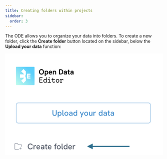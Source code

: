 ```yaml
---
title: Creating folders within projects
sidebar:
  order: 3
---
```


The ODE allows you to organize your data into folders. To create a new folder, click the **Create folder** button located on the sidebar, below the **Upload your data** function:

![Create folder button](./assets/creating-folders/create-folder-button.png)
